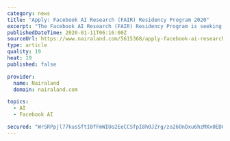 ```yaml
---
category: news
title: "Apply: Facebook AI Research (FAIR) Residency Program 2020"
excerpt: "The Facebook AI Research (FAIR) Residency Program is seeking applications from people who have a strong technical background and are passionate about AI research. Application Deadline: 31st January 2020 at 5:00 pm PST. Eligible Countries: International To ..."
publishedDateTime: 2020-01-11T06:16:00Z
sourceUrl: https://www.nairaland.com/5615368/apply-facebook-ai-research-fair
type: article
quality: 19
heat: 19
published: false

provider:
  name: Nairaland
  domain: nairaland.com

topics:
  - AI
  - Facebook AI

secured: "WrSRPpjl77kusSftI0fFmWIUo2EeCCSfpI8h0JZrg/zo26OnDxu6hzMXx0ED0Ku2MfwxdBFrqlu1fQntDSuZbcpgy/vKH+FeO8C5/lMaiJ7g6iXLupkdfcBZo3VxKUHKa9wM/c3WEp99jRkGorKKyMyPt0tXqx9QGIZXvJfM1QRC1vOKdC7WCnpb+UUFryik9mIoNVLI7tPR8wr81ORVlCIXo7fB5bSF+V0lWx7ECvOvTQBf7E/9z/cOivbJiybBMGf6NNTyZoEIWtXQER475dojK99KYzaN38i4NPIbeB4=;k772ww1qI46c+bebk6h72g=="
---
```


